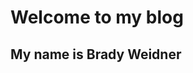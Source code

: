 <html>
  <head>
    <h1>Welcome to my blog</h1>
  </head>
  <body>
    <h2>My name is Brady Weidner</h2>
  </body>
